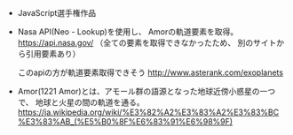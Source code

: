 * JavaScript選手権作品 
- Nasa API(Neo - Lookup)を使用し、 Amorの軌道要素を取得。
   https://api.nasa.gov/ 
   （全ての要素を取得できなかったため、 別のサイトから引用要素あり）

  このapiの方が軌道要素取得できそう
  http://www.asterank.com/exoplanets

- Amor(1221 Amor)とは、アモール群の語源となった地球近傍小惑星の一つで、
  地球と火星の間の軌道を通る。
  https://ja.wikipedia.org/wiki/%E3%82%A2%E3%83%A2%E3%83%BC%E3%83%AB_(%E5%B0%8F%E6%83%91%E6%98%9F)